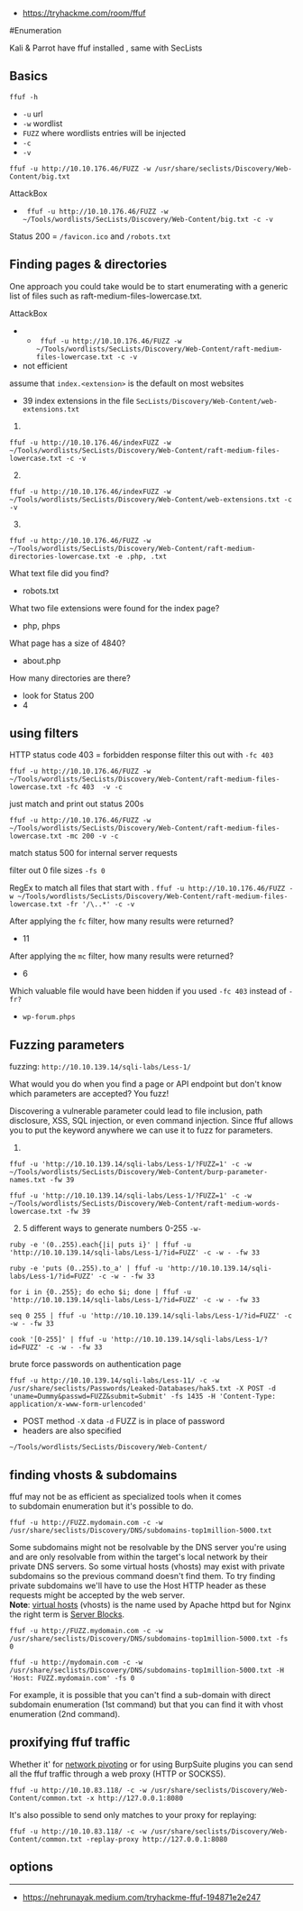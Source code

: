- https://tryhackme.com/room/ffuf

#Enumeration 

Kali & Parrot have ffuf installed , same with SecLists

## Basics

`ffuf -h`
- `-u` url
- `-w` wordlist
- `FUZZ` where wordlists entries will be injected
- `-c`
- `-v`

`ffuf -u http://10.10.176.46/FUZZ -w /usr/share/seclists/Discovery/Web-Content/big.txt `

AttackBox
- ` ffuf -u http://10.10.176.46/FUZZ -w ~/Tools/wordlists/SecLists/Discovery/Web-Content/big.txt -c -v`

Status 200 = `/favicon.ico` and `/robots.txt`

## Finding pages & directories 

One approach you could take would be to start enumerating with a generic list of files such as raft-medium-files-lowercase.txt.

AttackBox
- - ` ffuf -u http://10.10.176.46/FUZZ -w ~/Tools/wordlists/SecLists/Discovery/Web-Content/raft-medium-files-lowercase.txt -c -v`
- not efficient 

assume that `index.<extension>` is the default on most websites
- 39 index extensions in the file `SecLists/Discovery/Web-Content/web-extensions.txt`

1.
` ffuf -u http://10.10.176.46/indexFUZZ -w ~/Tools/wordlists/SecLists/Discovery/Web-Content/raft-medium-files-lowercase.txt -c -v   `

2.
` ffuf -u http://10.10.176.46/indexFUZZ -w ~/Tools/wordlists/SecLists/Discovery/Web-Content/web-extensions.txt -c -v  `

3.
`ffuf -u http://10.10.176.46/FUZZ -w ~/Tools/wordlists/SecLists/Discovery/Web-Content/raft-medium-directories-lowercase.txt -e .php, .txt `


What text file did you find?
- robots.txt

What two file extensions were found for the index page?
- php, phps

What page has a size of 4840?
- about.php

How many directories are there?
- look for Status 200
- 4

## using filters

HTTP status code 403 = forbidden response
filter this out with `-fc 403`

` ffuf -u http://10.10.176.46/FUZZ -w ~/Tools/wordlists/SecLists/Discovery/Web-Content/raft-medium-files-lowercase.txt -fc 403  -v -c `

just match and print out status 200s

`ffuf -u http://10.10.176.46/FUZZ -w ~/Tools/wordlists/SecLists/Discovery/Web-Content/raft-medium-files-lowercase.txt -mc 200 -v -c `

match status 500 for internal server requests

filter out 0 file sizes `-fs 0`

RegEx to match all files that start with . 
` ffuf -u http://10.10.176.46/FUZZ -w ~/Tools/wordlists/SecLists/Discovery/Web-Content/raft-medium-files-lowercase.txt -fr '/\..*' -c -v `

After applying the `fc` filter, how many results were returned?
- 11

After applying the `mc` filter, how many results were returned?
- 6

Which valuable file would have been hidden if you used `-fc 403` instead of `-fr?`
- `wp-forum.phps`

## Fuzzing parameters

fuzzing: ` http://10.10.139.14/sqli-labs/Less-1/ `

What would you do when you find a page or API endpoint but don't know which parameters are accepted? You fuzz!

Discovering a vulnerable parameter could lead to file inclusion, path disclosure, XSS, SQL injection, or even command injection. Since ffuf allows you to put the keyword anywhere we can use it to fuzz for parameters.

1.
```
ffuf -u 'http://10.10.139.14/sqli-labs/Less-1/?FUZZ=1' -c -w ~/Tools/wordlists/SecLists/Discovery/Web-Content/burp-parameter-names.txt -fw 39

ffuf -u 'http://10.10.139.14/sqli-labs/Less-1/?FUZZ=1' -c -w ~/Tools/wordlists/SecLists/Discovery/Web-Content/raft-medium-words-lowercase.txt -fw 39
```

2. 5 different ways to generate numbers 0-255 `-w-` 
```
ruby -e '(0..255).each{|i| puts i}' | ffuf -u 'http://10.10.139.14/sqli-labs/Less-1/?id=FUZZ' -c -w - -fw 33

ruby -e 'puts (0..255).to_a' | ffuf -u 'http://10.10.139.14/sqli-labs/Less-1/?id=FUZZ' -c -w - -fw 33

for i in {0..255}; do echo $i; done | ffuf -u 'http://10.10.139.14/sqli-labs/Less-1/?id=FUZZ' -c -w - -fw 33

seq 0 255 | ffuf -u 'http://10.10.139.14/sqli-labs/Less-1/?id=FUZZ' -c -w - -fw 33

cook '[0-255]' | ffuf -u 'http://10.10.139.14/sqli-labs/Less-1/?id=FUZZ' -c -w - -fw 33
```

brute force passwords on authentication page

```
ffuf -u http://10.10.139.14/sqli-labs/Less-11/ -c -w /usr/share/seclists/Passwords/Leaked-Databases/hak5.txt -X POST -d 'uname=Dummy&passwd=FUZZ&submit=Submit' -fs 1435 -H 'Content-Type: application/x-www-form-urlencoded'
```
- POST method `-X` data `-d` FUZZ is in place of password
- headers are also specified

` ~/Tools/wordlists/SecLists/Discovery/Web-Content/ `



## finding vhosts & subdomains

ffuf may not be as efficient as specialized tools when it comes to subdomain enumeration but it's possible to do.

```
ffuf -u http://FUZZ.mydomain.com -c -w /usr/share/seclists/Discovery/DNS/subdomains-top1million-5000.txt
```

Some subdomains might not be resolvable by the DNS server you're using and are only resolvable from within the target's local network by their private DNS servers. So some virtual hosts (vhosts) may exist with private subdomains so the previous command doesn't find them. To try finding private subdomains we'll have to use the Host HTTP header as these requests might be accepted by the web server.  
**Note**: [virtual hosts](https://httpd.apache.org/docs/2.4/en/vhosts/examples.html) (vhosts) is the name used by Apache httpd but for Nginx the right term is [Server Blocks](https://www.nginx.com/resources/wiki/start/topics/examples/server_blocks/).

```
ffuf -u http://FUZZ.mydomain.com -c -w /usr/share/seclists/Discovery/DNS/subdomains-top1million-5000.txt -fs 0  

ffuf -u http://mydomain.com -c -w /usr/share/seclists/Discovery/DNS/subdomains-top1million-5000.txt -H 'Host: FUZZ.mydomain.com' -fs 0
```
For example, it is possible that you can't find a sub-domain with direct subdomain enumeration (1st command) but that you can find it with vhost enumeration (2nd command).

## proxifying ffuf traffic

Whether it' for [network pivoting](https://blog.raw.pm/en/state-of-the-art-of-network-pivoting-in-2019/) or for using BurpSuite plugins you can send all the ffuf traffic through a web proxy (HTTP or SOCKS5).

```
ffuf -u http://10.10.83.118/ -c -w /usr/share/seclists/Discovery/Web-Content/common.txt -x http://127.0.0.1:8080
```

It's also possible to send only matches to your proxy for replaying:
```
ffuf -u http://10.10.83.118/ -c -w /usr/share/seclists/Discovery/Web-Content/common.txt -replay-proxy http://127.0.0.1:8080
```


## options















---
- https://nehrunayak.medium.com/tryhackme-ffuf-194871e2e247









